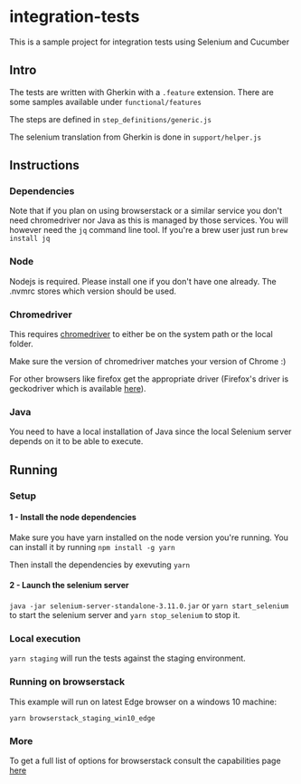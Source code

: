 # integration-tests

This is a sample project for integration tests using Selenium and Cucumber

## Intro

The tests are written with Gherkin with a `.feature` extension. There are some samples available under `functional/features`

The steps are defined in `step_definitions/generic.js`

The selenium translation from Gherkin is done in `support/helper.js` 

## Instructions

### Dependencies

Note that if you plan on using browserstack or a similar service you don't need chromedriver nor Java as this is managed by those services. 
You will however need the `jq` command line tool. If you're a brew user just run `brew install jq`

### Node

Nodejs is required. Please install one if you don't have one already. The .nvmrc stores which version should be used.

### Chromedriver

This requires [chromedriver](https://chromedriver.chromium.org/downloads) to either be on the system path or the local folder.

Make sure the version of chromedriver matches your version of Chrome :) 

For other browsers like firefox get the appropriate driver (Firefox's driver is geckodriver which is available [here](https://github.com/mozilla/geckodriver/releases)).

### Java

You need to have a local installation of Java since the local Selenium server depends on it to be able to execute.

## Running

### Setup

#### 1 - Install the node dependencies
Make sure you have yarn installed on the node version you're running. You can install it by running `npm install -g yarn`

Then install the dependencies by exevuting
`yarn`

#### 2 - Launch the selenium server
`java -jar selenium-server-standalone-3.11.0.jar`
or 
`yarn start_selenium` to start the selenium server and `yarn stop_selenium` to stop it.

### Local execution

`yarn staging` will run the tests against the staging environment.

### Running on browserstack

This example will run on latest Edge browser on a windows 10 machine: 

`yarn browserstack_staging_win10_edge`

### More

To get a full list of options for browserstack consult the capabilities page [here](https://www.browserstack.com/automate/capabilities)
